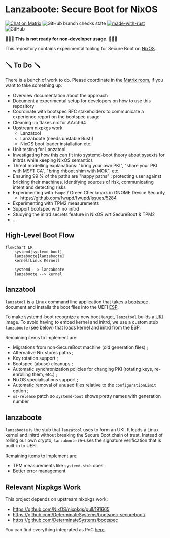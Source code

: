 # Lanzaboote: Secure Boot for NixOS

[![Chat on Matrix](https://matrix.to/img/matrix-badge.svg)](https://matrix.to/#/#nixos-secure-boot:ukvly.org)
![GitHub branch checks state](https://img.shields.io/github/checks-status/blitz/lanzaboote/master)
[![made-with-rust](https://img.shields.io/badge/Made%20with-Rust-1f425f.svg)](https://www.rust-lang.org/)
![GitHub](https://img.shields.io/github/license/blitz/lanzaboote)

🚧🚧🚧 **This is not ready for non-developer usage.** 🚧🚧🚧

This repository contains experimental tooling for Secure Boot on
[NixOS](https://nixos.org/).

## 🪛 To Do 🪛

There is a bunch of work to do. Please coordinate in the [Matrix
room](https://matrix.to/#/#nixos-secure-boot:ukvly.org), if you want
to take something up:

- Overview documentation about the approach
- Document a experimental setup for developers on how to use this repository
- Coordinate with bootspec RFC stakeholders to communicate a experience report on the bootspec usage
- Cleaning up flakes.nix for AArch64
- Upstream nixpkgs work
  - Lanzatool
  - Lanzaboote (needs unstable Rust!)
  - NixOS boot loader installation etc.
- Unit testing for Lanzatool
- Investigating how this can fit into systemd-boot theory about sysexts for initrds while keeping NixOS semantics
- Threat modelling explanations: "bring your own PKI", "share your PKI with MSFT CA", "bring rhboot shim with MOK", etc.
- Ensuring 99 % of the paths are "happy paths" : protecting user against bricking their machines, identifying sources of risk, communicating intent and detecting risks
- Experimenting with `fwupd` / Green Checkmark in GNOME Device Security
  - https://github.com/fwupd/fwupd/issues/5284
- Experimenting with TPM2 measurements
- Support bootspec with no initrd
- Studying the initrd secrets feature in NixOS wrt SecureBoot & TPM2
- ...

## High-Level Boot Flow

```mermaid
flowchart LR
	systemd[systemd-boot]
	lanzaboote[lanzaboote]
	kernel[Linux Kernel]

	systemd --> lanzaboote
	lanzaboote --> kernel
```

## lanzatool

`lanzatool` is a Linux command line application that takes a
[bootspec](https://github.com/NixOS/rfcs/pull/125) document and
installs the boot files into the UEFI
[ESP](https://en.wikipedia.org/wiki/EFI_system_partition).


To make systemd-boot recognize a new boot target, `lanzatool` builds a
[UKI](https://wiki.archlinux.org/title/Unified_kernel_image) image. To
avoid having to embed kernel and initrd, we use a custom stub
`lanzaboote` (see below) that loads kernel and initrd from the ESP.

Remaining items to implement are:

- Migrations from non-SecureBoot machine (old generation files) ;
- Alternative Nix stores paths ;
- Key rotation support ;
- Bootspec (abuse) cleanups ;
- Automatic synchronization policies for changing PKI (rotating keys, re-enrolling them, etc.) ;
- NixOS specialisations support ;
- Automatic removal of unused files relative to the `configurationLimit` option ;
- `os-release` patch so `systemd-boot` shows pretty names with generation number

## lanzaboote

`lanzaboote` is the stub that `lanzatool` uses to form an UKI. It
loads a Linux kernel and initrd without breaking the Secure Boot chain
of trust. Instead of rolling our own crypto, `lanzaboote` re-uses the
signature verification that is built-in to UEFI.

Remaining items to implement are:

- TPM measurements like `systemd-stub` does
- Better error management

## Relevant Nixpkgs Work

This project depends on upstream nixpkgs work:

- https://github.com/NixOS/nixpkgs/pull/191665
- https://github.com/DeterminateSystems/bootspec-secureboot/
- https://github.com/DeterminateSystems/bootspec

You can find everything integrated as PoC
[here](https://github.com/NixOS/nixpkgs/pull/202497).
